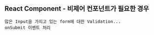 ## React Component - 비제어 컨포넌트가 필요한 경우

<pre>
많은 Input을 가지고 있는 form에 대한 Validation...
onSubmit 이벤트 처리
</pre>